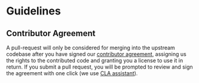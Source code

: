 # Guidelines

## Contributor Agreement
A pull-request will only be considered for merging into the upstream codebase after you have signed our [contributor agreement](https://github.com/snyk/snyk-python-plugin/blob/master/Contributor-Agreement.md), assigning us the rights to the contributed code and granting you a license to use it in return. If you submit a pull request, you will be prompted to review and sign the agreement with one click (we use [CLA assistant](https://cla-assistant.io/)).
